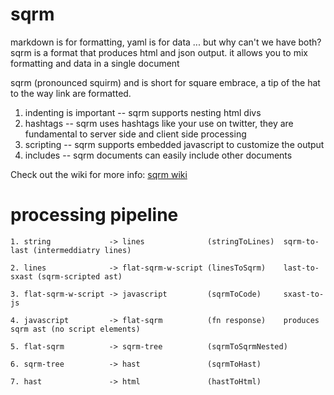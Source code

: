 # sqrm

markdown is for formatting, yaml is for data ... but why can't we have both? sqrm is a
format that produces html and json output. it allows you to mix formatting and data in
a single document

sqrm (pronounced squirm) and is short for square embrace, a tip of the hat to the way link
are formatted.

1. indenting is important -- sqrm supports nesting html divs
2. hashtags -- sqrm uses hashtags like your use on twitter, they are fundamental to server side and client side processing
3. scripting -- sqrm supports embedded javascript to customize the output
4. includes -- sqrm documents can easily include other documents

Check out the wiki for more info: [sqrm wiki](https://github.com/belteshazzar/sqrm/wiki)


# processing pipeline

    1. string             -> lines              (stringToLines)  sqrm-to-last (intermeddiatry lines)

    2. lines              -> flat-sqrm-w-script (linesToSqrm)    last-to-sxast (sqrm-scripted ast)

    3. flat-sqrm-w-script -> javascript         (sqrmToCode)     sxast-to-js

    4. javascript         -> flat-sqrm          (fn response)    produces sqrm ast (no script elements)

    5. flat-sqrm          -> sqrm-tree          (sqrmToSqrmNested)

    6. sqrm-tree          -> hast               (sqrmToHast)

    7. hast               -> html               (hastToHtml)
